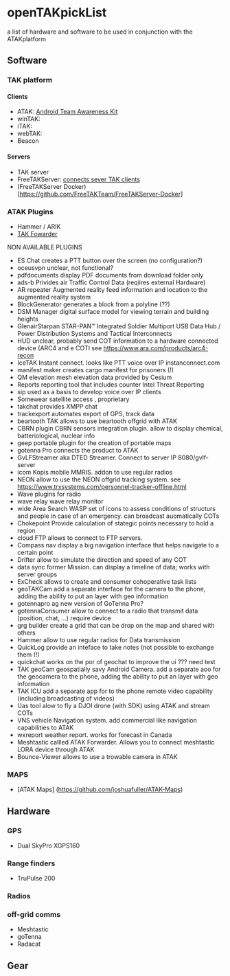 # openTAKpickList
a list of hardware and software to be used in conjunction with the ATAKplatform

## Software

### TAK platform
#### Clients
- ATAK: [Android Team Awareness Kit](https://en.wikipedia.org/wiki/Android_Team_Awareness_Kit)
- winTAK:
- iTAK:
- webTAK:
- Beacon
#### Servers
- TAK server
- FreeTAKServer: [connects sever TAK clients](https://github.com/FreeTAKTeam/FreeTakServer)
- (FreeTAKServer Docker) [https://github.com/FreeTAKTeam/FreeTAKServer-Docker]

### ATAK Plugins
- Hammer / ARIK
- [TAK Fowarder](https://github.com/paulmandal/atak-forwarder)

NON AVAILABLE PLUGINS
- ES Chat	creates a PTT button over the screen (no configuration?)
- oceusvpn	unclear, not functional?
- pdfdocuments	display PDF documents from download folder only
- ads-b	Privides air Traffic Control Data (reqiires external Hardware)
- AR repeater	Augmented reality feed information and location to the augmented reality system
- BlockGenerator	generates a block from a polyline (??)
- DSM Manager	digital surface model for viewing terrain and building heights
- GlenairStarpan	STAR-PAN™ Integrated Soldier Multiport USB Data Hub / Power Distribution Systems and Tactical Interconnects
- HUD	unclear, probably send COT information to a hardware connected device (ARC4 and e COTI see https://www.ara.com/products/arc4-recon
- IceTAK	Instant connect. looks like PTT voice over IP instanconnect.com
- manifest maker	creates cargo manifest for prisoners (!)
- QM elevation	mesh elevation data provided by Cesium
- Reports	reporting tool that includes counter Intel Threat Reporting
- sip	used as a basis to develop voice over IP clients
- Somewear	satellite access , proprietary
- takchat	provides XMPP chat
- trackexport	automates export of GPS, track data
- beartooth TAK	allows to use beartooth offgrid with ATAK
- CBRN plugin	CBRN sensors integration plugin. allow to display chemical, batteriological, nuclear info
- geep portable	plugin for the creation of portable maps
- gotenna Pro	connects the product to ATAK
- GvLFStreamer	aka DTED Streamer. Connect to server IP 8080/gvlf-server
- icom	Kopis mobile MMRIS. addon to use regular radios
- NEON	allow to use the NEON offgrid tracking system. see https://www.trxsystems.com/personnel-tracker-offline.html
- Wave	plugins for radio
- wave relay	wave relay monitor
- wide Area Search	WASP set of icons to assess conditions of structurs and people in case of an emergency. can broadcast auomatically COTs
- Chokepoint	Provide calculation of stategic points necessary to hold a region
- cloud FTP	allows to connect to FTP servers.
- Compass nav	display a big navigation interface that helps navigate to a certain point
- Drifter	allow to simulate the direction and speed of any COT
- data sync	former Mission. can display a timeline of data; works with server groups
- ExCheck	allows to create and consumer cohoperative task lists
- geoTAKCam	add a separate interface for the camera to the phone, adding the ability to put an layer with geo information
- gotennapro ag	new version of GoTenna Pro?
- gotennaConsumer	allow to connect to a radio that transmit data (position, chat, ...) require device
- grg builder	create a grid that can be drop on the map and shared with others
- Hammer	allow to use regular radios for Data transmission
- QuickLog	provide an inteface to take notes (not possible to exchange them (!)
- quickchat	works on the por of geochat to improve the ui ??? need test
- TAK geoCam	geospatially savy Android Camera. add a separate aoo for the geocamera to the phone, adding the ability to put an layer with geo information
- TAK ICU	add a separate app for to the phone remote video capability (including broadcasting of videos)
- Uas tool	alow to fly a DJOI drone (with SDK) using ATAK and stream COTs
- VNS	vehicle Navigation system. add commercial like navigation capabilities to ATAK
- wxreport	weather report. works for forecast in Canada
- Meshtastic	callled ATAK Forwarder. Allows you to connect meshtastic LORA device through ATAK
- Bounce-Viewer	allows to use a trowable camera in ATAK

### MAPS
- [ATAK Maps] (https://github.com/joshuafuller/ATAK-Maps)

## Hardware

### GPS
- Dual SkyPro XGPS160

### Range finders
- TruPulse 200

### Radios

### off-grid comms
- Meshtastic
- goTenna
- Radacat

## Gear


